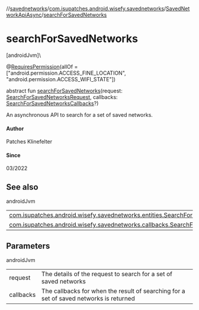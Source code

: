 //[savednetworks](../../../index.md)/[com.isupatches.android.wisefy.savednetworks](../index.md)/[SavedNetworkApiAsync](index.md)/[searchForSavedNetworks](search-for-saved-networks.md)

# searchForSavedNetworks

[androidJvm]\

@[RequiresPermission](https://developer.android.com/reference/kotlin/androidx/annotation/RequiresPermission.html)(allOf = [&quot;android.permission.ACCESS_FINE_LOCATION&quot;, &quot;android.permission.ACCESS_WIFI_STATE&quot;])

abstract fun [searchForSavedNetworks](search-for-saved-networks.md)(request: [SearchForSavedNetworksRequest](../../com.isupatches.android.wisefy.savednetworks.entities/-search-for-saved-networks-request/index.md), callbacks: [SearchForSavedNetworksCallbacks](../../com.isupatches.android.wisefy.savednetworks.callbacks/-search-for-saved-networks-callbacks/index.md)?)

An asynchronous API to search for a set of saved networks.

#### Author

Patches Klinefelter

#### Since

03/2022

## See also

androidJvm

| | |
|---|---|
| [com.isupatches.android.wisefy.savednetworks.entities.SearchForSavedNetworksRequest](../../com.isupatches.android.wisefy.savednetworks.entities/-search-for-saved-networks-request/index.md) |  |
| [com.isupatches.android.wisefy.savednetworks.callbacks.SearchForSavedNetworksCallbacks](../../com.isupatches.android.wisefy.savednetworks.callbacks/-search-for-saved-networks-callbacks/index.md) |  |

## Parameters

androidJvm

| | |
|---|---|
| request | The details of the request to search for a set of saved networks |
| callbacks | The callbacks for when the result of searching for a set of saved networks is returned |
